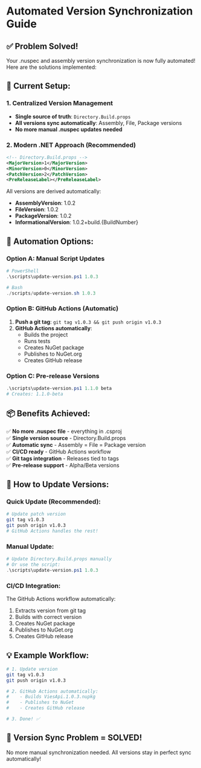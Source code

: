 # Automated Version Synchronization Guide

## ✅ **Problem Solved!**

Your .nuspec and assembly version synchronization is now fully automated! Here are the solutions implemented:

## 🎯 **Current Setup:**

### **1. Centralized Version Management**
- **Single source of truth**: `Directory.Build.props` 
- **All versions sync automatically**: Assembly, File, Package versions
- **No more manual .nuspec updates needed**

### **2. Modern .NET Approach (Recommended)**
```xml
<!-- Directory.Build.props -->
<MajorVersion>1</MajorVersion>
<MinorVersion>0</MinorVersion>
<PatchVersion>2</PatchVersion>
<PreReleaseLabel></PreReleaseLabel>
```

All versions are derived automatically:
- **AssemblyVersion**: 1.0.2
- **FileVersion**: 1.0.2  
- **PackageVersion**: 1.0.2
- **InformationalVersion**: 1.0.2+build.{BuildNumber}

## 🚀 **Automation Options:**

### **Option A: Manual Script Updates**
```powershell
# PowerShell
.\scripts\update-version.ps1 1.0.3

# Bash
./scripts/update-version.sh 1.0.3
```

### **Option B: GitHub Actions (Automatic)**
1. **Push a git tag**: `git tag v1.0.3 && git push origin v1.0.3`
2. **GitHub Actions automatically**:
   - Builds the project
   - Runs tests
   - Creates NuGet package
   - Publishes to NuGet.org
   - Creates GitHub release

### **Option C: Pre-release Versions**
```powershell
.\scripts\update-version.ps1 1.1.0 beta
# Creates: 1.1.0-beta
```

## 📦 **Benefits Achieved:**

✅ **No more .nuspec file** - everything in .csproj  
✅ **Single version source** - Directory.Build.props  
✅ **Automatic sync** - Assembly = File = Package version  
✅ **CI/CD ready** - GitHub Actions workflow  
✅ **Git tags integration** - Releases tied to tags  
✅ **Pre-release support** - Alpha/Beta versions  

## 🔧 **How to Update Versions:**

### **Quick Update (Recommended):**
```bash
# Update patch version
git tag v1.0.3
git push origin v1.0.3
# GitHub Actions handles the rest!
```

### **Manual Update:**
```powershell
# Update Directory.Build.props manually
# Or use the script:
.\scripts\update-version.ps1 1.0.3
```

### **CI/CD Integration:**
The GitHub Actions workflow automatically:
1. Extracts version from git tag
2. Builds with correct version
3. Creates NuGet package
4. Publishes to NuGet.org
5. Creates GitHub release

## 💡 **Example Workflow:**

```bash
# 1. Update version
git tag v1.0.3
git push origin v1.0.3

# 2. GitHub Actions automatically:
#    - Builds ViesApi.1.0.3.nupkg
#    - Publishes to NuGet
#    - Creates GitHub release

# 3. Done! ✅
```

## 🎉 **Version Sync Problem = SOLVED!**

No more manual synchronization needed. All versions stay in perfect sync automatically!
